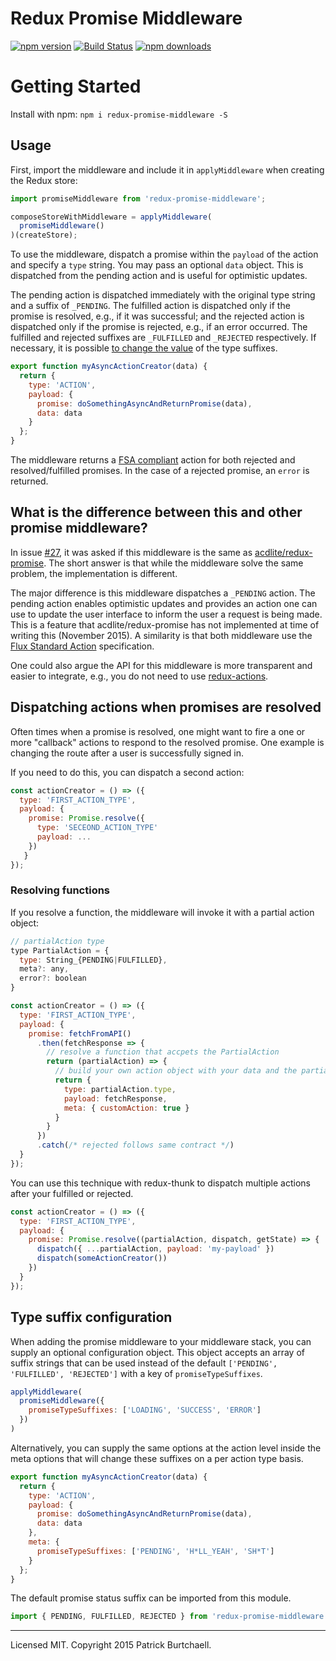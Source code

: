 # Redux Promise Middleware

[![npm version](https://img.shields.io/npm/v/redux-promise-middleware.svg?style=flat)](https://www.npmjs.com/package/redux-promise-middleware) [![Build Status](https://travis-ci.org/pburtchaell/redux-promise-middleware.svg)](https://travis-ci.org/pburtchaell/redux-promise-middleware) [![npm downloads](https://img.shields.io/npm/dm/redux-promise-middleware.svg?style=flat)](https://www.npmjs.com/package/redux-promise-middleware)

# Getting Started

Install with npm: `npm i redux-promise-middleware -S`

## Usage

First, import the middleware and include it in `applyMiddleware` when creating the Redux store:

```js
import promiseMiddleware from 'redux-promise-middleware';

composeStoreWithMiddleware = applyMiddleware(
  promiseMiddleware()
)(createStore);

```

To use the middleware, dispatch a promise within the `payload` of the action and specify a `type` string. You may pass an optional `data` object. This is dispatched from the pending action and is useful for optimistic updates.

The pending action is dispatched immediately with the original type string and a suffix of `_PENDING`. The fulfilled action is dispatched only if the promise is resolved, e.g., if it was successful; and the rejected action is dispatched only if the promise is rejected, e.g., if an error occurred. The fulfilled and rejected suffixes are `_FULFILLED` and `_REJECTED` respectively. If necessary, it is possible [to change the value](#type-suffix-configuration) of the type suffixes.

```js
export function myAsyncActionCreator(data) {
  return {
    type: 'ACTION',
    payload: {
      promise: doSomethingAsyncAndReturnPromise(data),
      data: data
    }
  };
}
```

The middleware returns a [FSA compliant](https://github.com/acdlite/flux-standard-action) action for both rejected and resolved/fulfilled promises. In the case of a rejected promise, an `error` is returned.

## What is the difference between this and other promise middleware?

In issue [#27](https://github.com/pburtchaell/redux-promise-middleware/issues/27), it was asked if this middleware is the same as [acdlite/redux-promise](https://github.com/acdlite/redux-promise). The short answer is that while the middleware solve the same problem, the implementation is different.

The major difference is this middleware dispatches a `_PENDING` action. The pending action enables optimistic updates and provides an action one can use to update the user interface to inform the user a request is being made. This is a feature that acdlite/redux-promise has not implemented at time of writing this (November 2015). A similarity is that both middleware use the [Flux Standard Action](https://github.com/acdlite/flux-standard-action) specification.

One could also argue the API for this middleware is more transparent and easier to integrate, e.g., you do not need to use [redux-actions](https://github.com/acdlite/redux-actions).

## Dispatching actions when promises are resolved

Often times when a promise is resolved, one might want to fire a one or more "callback" actions to respond to the resolved promise. One example is changing the route after a user is successfully signed in.

If you need to do this, you can dispatch a second action:

```js
const actionCreator = () => ({
  type: 'FIRST_ACTION_TYPE',
  payload: {
    promise: Promise.resolve({
      type: 'SECEOND_ACTION_TYPE'
      payload: ...
    })
   }
});
```

### Resolving functions

If you resolve a function, the middleware will invoke it with a partial action object:

```js
// partialAction type
type PartialAction = {
  type: String_{PENDING|FULFILLED},
  meta?: any,
  error?: boolean
}

const actionCreator = () => ({
  type: 'FIRST_ACTION_TYPE',
  payload: {
    promise: fetchFromAPI()
      .then(fetchResponse => {
        // resolve a function that accpets the PartialAction
        return (partialAction) => {
          // build your own action object with your data and the partial action
          return {
            type: partialAction.type,
            payload: fetchResponse,
            meta: { customAction: true }
          }
        }
      })
      .catch(/* rejected follows same contract */)
  }
});
```

You can use this technique with redux-thunk to dispatch multiple actions after your fulfilled or rejected.

```js
const actionCreator = () => ({
  type: 'FIRST_ACTION_TYPE',
  payload: {
    promise: Promise.resolve((partialAction, dispatch, getState) => {
      dispatch({ ...partialAction, payload: 'my-payload' })
      dispatch(someActionCreator())
    })
  }
});
```

## Type suffix configuration

When adding the promise middleware to your middleware stack, you can supply an optional configuration object. This object accepts an array of suffix strings that can be used instead of the default `['PENDING', 'FULFILLED', 'REJECTED']` with a key of `promiseTypeSuffixes`.

```js
applyMiddleware(
  promiseMiddleware({
    promiseTypeSuffixes: ['LOADING', 'SUCCESS', 'ERROR']
  })
)
```

Alternatively, you can supply the same options at the action level inside the meta options that will change these suffixes on a per action type basis.

```js
export function myAsyncActionCreator(data) {
  return {
    type: 'ACTION',
    payload: {
      promise: doSomethingAsyncAndReturnPromise(data),
      data: data
    },
    meta: {
      promiseTypeSuffixes: ['PENDING', 'H*LL_YEAH', 'SH*T']
    }
  };
}
```

The default promise status suffix can be imported from this module.

```js
import { PENDING, FULFILLED, REJECTED } from 'redux-promise-middleware'
```
---
Licensed MIT. Copyright 2015 Patrick Burtchaell.
